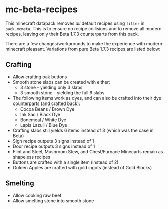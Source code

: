 # mc-beta-recipes

This minecraft datapack removes _all_ default recipes using `filter` in
`pack.mcmeta`. This is to ensure no recipe collisions and to remove all modern
recipes, leaving only their Beta 1.7.3 counterparts from this pack.

There are a few changes/workarounds to make the experience with modern minecraft
pleasant. Variations from pure Beta 1.7.3 recipes are listed below:

## Crafting

* Allow crafting oak buttons
* Smooth stone slabs can be created with either:
  * 3 stone - yielding only 3 slabs
  * 3 smooth stone - yielding the full 6 slabs
* The following items work as dyes, and can also be crafted into their dye
counterparts (and crafted back):
  * Cocoa Beans / Brown Dye
  * Ink Sac / Black Dye
  * Bonemeal / White Dye
  * Lapis Lazuli / Blue Dye
* Crafting slabs still yields 6 items instead of 3 (which was the case in Beta)
* Sign recipe outputs 3 signs instead of 1
* Door recipe outputs 3 signs instead of 1
* Flint and Steel, Mushroom Stew, and Chest/Furnace Minecarts remain as
shapeless recipes
* Buttons are crafted with a single item (instead of 2)
* Golden Apples are crafted with gold ingots (instead of Gold Blocks)

## Smelting

* Allow cooking raw beef
* Allow smelting stone into smooth stone

